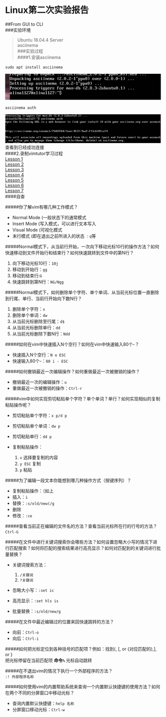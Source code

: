 # Linux第二次实验报告  
##From GUI to CLI  
###实验环境
>Ubuntu 18.04.4 Server  
>asciinema  
###实验过程  
####1.安装asciinema

	sudo apt install asciinema
![1](./image/1.PNG)   

	asciinema auth
![1](./image/2.PNG)  
查看到已经成功连接  
####2.录制vimtutor学习过程    
[Lesson 1](https://asciinema.org/a/1AaHu89OZ9rU2wZZMYUWUZJTl)   
[Lesson 2](https://asciinema.org/a/AuvLEXkS3Jf7qYjmYcwFJwul9)  
[Lesson 3](https://asciinema.org/a/DSWln02J0mBDi0pd93is8E1H1)  
[Lesson 4](https://asciinema.org/a/cQzbQwL7tbL1h3oHkY76mDmZj)  
[Lesson 5](https://asciinema.org/a/5kRG1xkdQfieUbGVT047MSnz3)  
[Lesson 6](https://asciinema.org/a/sohQW4l6Bk2JIdjf09UzxGGqG)  
[Lesson 7](https://asciinema.org/a/RwlTYwuqFQ0rHwwzDjiLuRIAq)  
####自查
  
#####你了解vim有哪几种工作模式？  
* Normal Mode   (一般状态下的通常模式 
* Insert Mode   (写入模式，可以进行文本写入
* Visual Mode   (可视化模式
* 末行模式   (即在退出之前所进入的状态 ```：q```等  

#####Normal模式下，从当前行开始，一次向下移动光标10行的操作方法？如何快速移动到文件开始行和结束行？如何快速跳转到文件中的第N行？  
1. 向下移动光标10行：```10j```
2. 移动到开始行：```gg```
3. 移动到结束行:```G```
4. 快速跳转到第N行：```NG/Ngg```

#####Normal模式下，如何删除单个字符、单个单词、从当前光标位置一直删除到行尾、单行、当前行开始向下数N行？
1. 删除单个字符：```x```
2. 删除单个单词：```dw```
3. 从当前光标删除至行尾：```d$```
4. 从当前光标删除单行：```dd```
5. 从当前光标删除下数N行：```Ndd```

#####如何在vim中快速插入N个空行？如何在vim中快速输入80个-？
* 快速插入N个空行：```N o ESC```
* 快速输入80个-：```80 i - ESC```

#####如何撤销最近一次编辑操作？如何重做最近一次被撤销的操作？
* 撤销最近一次的编辑操作：```u```
* 重做最近一次被撤销的操作：```Ctrl-r```

#####vim中如何实现剪切粘贴单个字符？单个单词？单行？如何实现相似的复制粘贴操作呢？
* 剪切粘贴单个字符：```x p/d p```
* 剪切粘贴单个单词：```dw p```
* 剪切粘贴单行：```dd p```
* 复制粘贴操作：

   1. ```v``` 选择要复制的内容
   2. ```y ESC``` 复制
   3. ```p``` 粘贴

#####为了编辑一段文本你能想到哪几种操作方式（按键序列）？  
* 复制粘贴操作：（如上
* 插入：```i```
* 替换：```:s/old/new(/g```
* 删除
* 修改：```:ce```

#####查看当前正在编辑的文件名的方法？查看当前光标所在行的行号的方法？  
```Ctrl-G```

#####在文件中进行关键词搜索你会哪些方法？如何设置忽略大小写的情况下进行匹配搜索？如何将匹配的搜索结果进行高亮显示？如何对匹配到的关键词进行批量替换？  
* 关键词搜索方法：
    
   1. ```/关键词```
   2. ```?关键词```
* 忽略大小写：```:set ic```
* 高亮显示：```:set hls is```
* 批量替换：```:s/old/new/g```

#####在文件中最近编辑过的位置来回快速跳转的方法？  
* 向前：```Ctrl-o```
* 向后：```Ctrl-i```

#####如何把光标定位到各种括号的匹配项？例如：找到(, [, or {对应匹配的),], or }    
把光标停留在当前匹配项 **命令```%```** 光标自动跳转

#####在不退出vim的情况下执行一个外部程序的方法？  
```:! 外部程序名称```

#####如何使用vim的内置帮助系统来查询一个内置默认快捷键的使用方法？如何在两个不同的分屏窗口中移动光标？  
* 查询内置默认快捷键：```help 名称```
* 分屏窗口移动光标：```Ctrl-w```